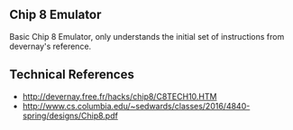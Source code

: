 Chip 8 Emulator
---

Basic Chip 8 Emulator, only understands the initial set of instructions from devernay's reference.

Technical References
---
- http://devernay.free.fr/hacks/chip8/C8TECH10.HTM
- http://www.cs.columbia.edu/~sedwards/classes/2016/4840-spring/designs/Chip8.pdf
